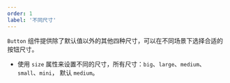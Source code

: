 ```yaml
---
order: 1
label: '不同尺寸'
---
```


`Button` 组件提供除了默认值以外的其他四种尺寸，可以在不同场景下选择合适的按钮尺寸。

- 使用 `size` 属性来设置不同的尺寸，所有尺寸：`big`、`large`、`medium`、`small`、`mini`， 默认 `medium`。
